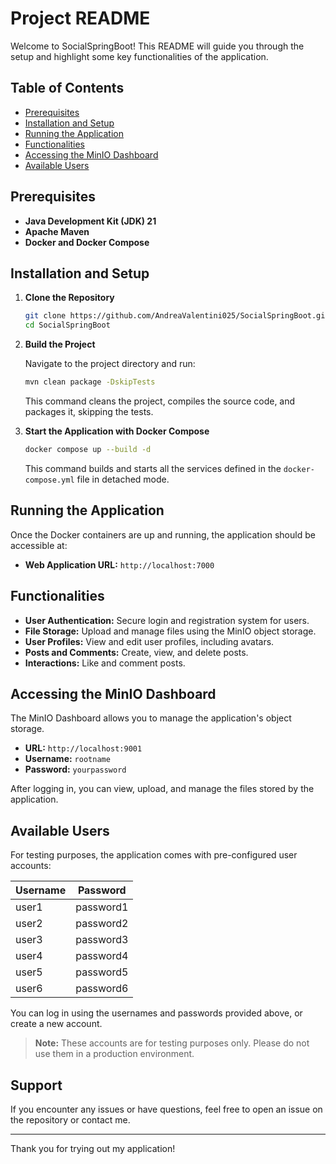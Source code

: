 # Project README

Welcome to SocialSpringBoot! This README will guide you through the setup and highlight some key functionalities of the application.

## Table of Contents

- [Prerequisites](#prerequisites)
- [Installation and Setup](#installation-and-setup)
- [Running the Application](#running-the-application)
- [Functionalities](#functionalities)
- [Accessing the MinIO Dashboard](#accessing-the-minio-dashboard)
- [Available Users](#available-users)

## Prerequisites

- **Java Development Kit (JDK) 21**
- **Apache Maven**
- **Docker and Docker Compose**

## Installation and Setup

1. **Clone the Repository**

   ```bash
   git clone https://github.com/AndreaValentini025/SocialSpringBoot.git
   cd SocialSpringBoot
   ```

2. **Build the Project**

   Navigate to the project directory and run:

   ```bash
   mvn clean package -DskipTests
   ```

   This command cleans the project, compiles the source code, and packages it, skipping the tests.

3. **Start the Application with Docker Compose**

   ```bash
   docker compose up --build -d
   ```

   This command builds and starts all the services defined in the `docker-compose.yml` file in detached mode.

## Running the Application

Once the Docker containers are up and running, the application should be accessible at:

- **Web Application URL:** `http://localhost:7000`

## Functionalities

- **User Authentication:** Secure login and registration system for users.
- **File Storage:** Upload and manage files using the MinIO object storage.
- **User Profiles:** View and edit user profiles, including avatars.
- **Posts and Comments:** Create, view, and delete posts.
- **Interactions:** Like and comment posts.

## Accessing the MinIO Dashboard

The MinIO Dashboard allows you to manage the application's object storage.

- **URL:** `http://localhost:9001`
- **Username:** `rootname`
- **Password:** `yourpassword`

After logging in, you can view, upload, and manage the files stored by the application.

## Available Users

For testing purposes, the application comes with pre-configured user accounts:

| Username | Password  |
|----------|-----------|
| user1    | password1 |
| user2    | password2 |
| user3    | password3 |
| user4    | password4 |
| user5    | password5 |
| user6    | password6 |

You can log in using the usernames and passwords provided above, or create a new account.

> **Note:** These accounts are for testing purposes only. Please do not use them in a production environment.

## Support

If you encounter any issues or have questions, feel free to open an issue on the repository or contact me.

---

Thank you for trying out my application!